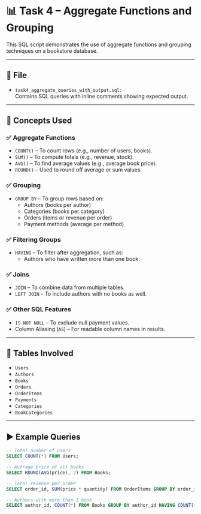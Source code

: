 # 📊 Task 4 – Aggregate Functions and Grouping

This SQL script demonstrates the use of aggregate functions and grouping techniques on a bookstore database.

---

## 📁 File

- `task4_aggregate_queries_with_output.sql`:  
  Contains SQL queries with inline comments showing expected output.

---

## 🧪 Concepts Used

### ✅ Aggregate Functions
- `COUNT()` – To count rows (e.g., number of users, books).
- `SUM()` – To compute totals (e.g., revenue, stock).
- `AVG()` – To find average values (e.g., average book price).
- `ROUND()` – Used to round off average or sum values.

### ✅ Grouping
- `GROUP BY` – To group rows based on:
  - Authors (books per author)
  - Categories (books per category)
  - Orders (items or revenue per order)
  - Payment methods (average per method)

### ✅ Filtering Groups
- `HAVING` – To filter after aggregation, such as:
  - Authors who have written more than one book.

### ✅ Joins
- `JOIN` – To combine data from multiple tables.
- `LEFT JOIN` – To include authors with no books as well.

### ✅ Other SQL Features
- `IS NOT NULL` – To exclude null payment values.
- Column Aliasing (`AS`) – For readable column names in results.

---

## 🔧 Tables Involved

- `Users`
- `Authors`
- `Books`
- `Orders`
- `OrderItems`
- `Payments`
- `Categories`
- `BookCategories`

---

## ▶️ Example Queries

```sql
-- Total number of users
SELECT COUNT(*) FROM Users;

-- Average price of all books
SELECT ROUND(AVG(price), 2) FROM Books;

-- Total revenue per order
SELECT order_id, SUM(price * quantity) FROM OrderItems GROUP BY order_id;

-- Authors with more than 1 book
SELECT author_id, COUNT(*) FROM Books GROUP BY author_id HAVING COUNT(*) > 1;
